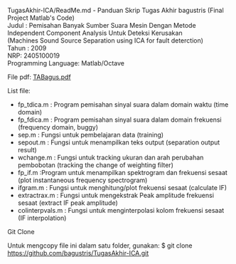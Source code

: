 TugasAkhir-ICA/ReadMe.md - Panduan Skrip Tugas Akhir bagustris (Final Project Matlab's Code)
<br/>Judul : Pemisahan Banyak Sumber Suara Mesin Dengan Metode Independent Component Analysis Untuk Deteksi Kerusakan
<br/>          (Machines Sound Source Separation using ICA for fault deterction)
<br/>Tahun : 2009
<br/>NRP: 2405100019
<br/>Programming Language: Matlab/Octave

File pdf: [TABagus.pdf](https://dl.dropboxusercontent.com/u/91803768/TAbagus.pdf)

List file:

- fp_tdica.m : Program pemisahan sinyal suara dalam domain waktu (time domain)
- fp_fdica.m : Program pemisahan sinyal suara dalam domain frekuensi (frequency domain, buggy)
- sep.m : Fungsi untuk pembelajaran data (training)
- sepout.m : Fungsi untuk menampilkan teks output (separation output result)
- wchange.m : Fungsi untuk tracking ukuran dan arah perubahan pembobotan (tracking the change of weighting filter)
- fp_if.m :Program untuk menampilkan spektrogram dan frekuensi sesaat (plot instantaneous frequency spectrogram)
- ifgram.m : Fungsi untuk menghitung/plot frekuensi sesaat (calculate IF)
- extractrax.m : Fungsi untuk mengekstrak Peak amplitude frekuensi sesaat (extract IF peak amplitude)
- colinterpvals.m : Fungsi untuk menginterpolasi kolom frekuensi sesaat (IF interpolation)


Git Clone

Untuk mengcopy file ini dalam satu folder, gunakan: $ git clone https://github.com/bagustris/TugasAkhir-ICA.git



